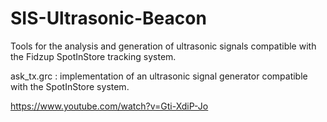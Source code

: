 # SIS-Ultrasonic-Beacon

Tools for the analysis and generation of ultrasonic signals compatible with the Fidzup SpotInStore tracking system. 


ask_tx.grc : implementation of an ultrasonic signal generator compatible with the SpotInStore system. 

https://www.youtube.com/watch?v=Gti-XdiP-Jo